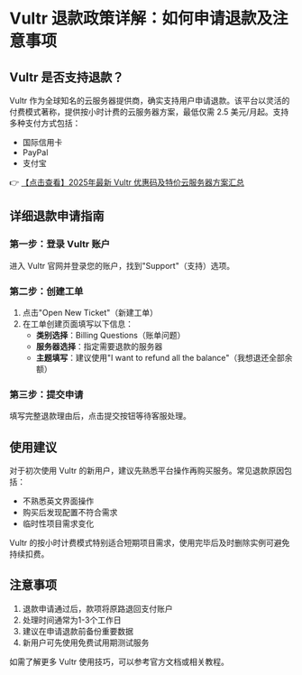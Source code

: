 # Vultr 退款政策详解：如何申请退款及注意事项

## Vultr 是否支持退款？

Vultr 作为全球知名的云服务器提供商，确实支持用户申请退款。该平台以灵活的付费模式著称，提供按小时计费的云服务器方案，最低仅需 2.5 美元/月起。支持多种支付方式包括：
- 国际信用卡
- PayPal
- 支付宝

👉 [【点击查看】2025年最新 Vultr 优惠码及特价云服务器方案汇总](https://bit.ly/VuLtr)

## 详细退款申请指南

### 第一步：登录 Vultr 账户
进入 Vultr 官网并登录您的账户，找到"Support"（支持）选项。

### 第二步：创建工单
1. 点击"Open New Ticket"（新建工单）
2. 在工单创建页面填写以下信息：
   - **类别选择**：Billing Questions（账单问题）
   - **服务器选择**：指定需要退款的服务器
   - **主题填写**：建议使用"I want to refund all the balance"（我想退还全部余额）

### 第三步：提交申请
填写完整退款理由后，点击提交按钮等待客服处理。

## 使用建议

对于初次使用 Vultr 的新用户，建议先熟悉平台操作再购买服务。常见退款原因包括：
- 不熟悉英文界面操作
- 购买后发现配置不符合需求
- 临时性项目需求变化

Vultr 的按小时计费模式特别适合短期项目需求，使用完毕后及时删除实例可避免持续扣费。

## 注意事项

1. 退款申请通过后，款项将原路退回支付账户
2. 处理时间通常为1-3个工作日
3. 建议在申请退款前备份重要数据
4. 新用户可先使用免费试用期测试服务

如需了解更多 Vultr 使用技巧，可以参考官方文档或相关教程。